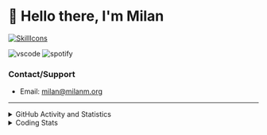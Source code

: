 # 👋 Hello there, I'm Milan
[![SkillIcons](https://skillicons.dev/icons?i=js,ts,nextjs,tailwind,html,go,bash,git,nginx,prisma,kubernetes,docker,linux)](https://skillicons.dev)

![vscode](https://nocache.advaith.workers.dev?url=https://img.shields.io/endpoint?url=https://dev.discordprofiles.me/api/badge/vscode/423203831971708958)
![spotify](https://nocache.advaith.workers.dev/?url=https://img.shields.io/endpoint?url=https://milanm.org/api/spotify/shields&cacheSeconds=10)

### Contact/Support

- Email: [milan@milanm.org](mailto:milan@milanm.org)
 
---
 
<details>
  <summary>GitHub Activity and Statistics</summary>
  <img src="/github-metrics.svg" />
</details>
<details>
  <summary>Coding Stats</summary>
  <!--START_SECTION:waka-->

```txt
TypeScript   3 hrs 13 mins   ███████████████████▒░░░░░   77.87 %
Docker       26 mins         ██▓░░░░░░░░░░░░░░░░░░░░░░   10.66 %
JSON         19 mins         ██░░░░░░░░░░░░░░░░░░░░░░░   07.90 %
TOML         4 mins          ▒░░░░░░░░░░░░░░░░░░░░░░░░   01.85 %
JavaScript   3 mins          ▒░░░░░░░░░░░░░░░░░░░░░░░░   01.54 %
```

<!--END_SECTION:waka-->
</details>
